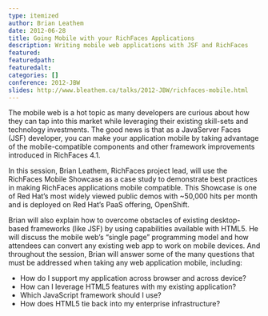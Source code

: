 ```yaml
---
type: itemized
author: Brian Leathem
date: 2012-06-28
title: Going Mobile with your RichFaces Applications
description: Writing mobile web applications with JSF and RichFaces
featured:
featuredpath:
featuredalt:
categories: []
conference: 2012-JBW
slides: http://www.bleathem.ca/talks/2012-JBW/richfaces-mobile.html
---
```


The mobile web is a hot topic as many developers are curious about how they can tap into this market while leveraging their existing skill-sets and technology investments. The good news is that as a JavaServer Faces (JSF) developer, you can make your application mobile by taking advantage of the mobile-compatible components and other framework improvements introduced in RichFaces 4.1.

In this session, Brian Leathem, RichFaces project lead, will use the RichFaces Mobile Showcase as a case study to demonstrate best practices in making RichFaces applications mobile compatible. This Showcase is one of Red Hat’s most widely viewed public demos with ~50,000 hits per month and is deployed on Red Hat’s PaaS offering, OpenShift.

Brian will also explain how to overcome obstacles of existing desktop-based frameworks (like JSF) by using capabilities available with HTML5. He will discuss the mobile web’s “single page” programming model and how attendees can convert any existing web app to work on mobile devices. And throughout the session, Brian will answer some of the many questions that must be addressed when taking any web application mobile, including:

- How do I support my application across browser and across device?
- How can I leverage HTML5 features with my existing application?
- Which JavaScript framework should I use?
- How does HTML5 tie back into my enterprise infrastructure?
